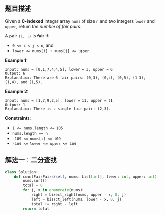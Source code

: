 ## 题目描述

Given a **0-indexed** integer array `nums` of size `n` and two integers `lower` and `upper`, return *the number of fair pairs*.

A pair `(i, j)` is **fair** if:

- `0 <= i < j < n`, and
- `lower <= nums[i] + nums[j] <= upper`

 

**Example 1:**

```
Input: nums = [0,1,7,4,4,5], lower = 3, upper = 6
Output: 6
Explanation: There are 6 fair pairs: (0,3), (0,4), (0,5), (1,3), (1,4), and (1,5).
```

**Example 2:**

```
Input: nums = [1,7,9,2,5], lower = 11, upper = 11
Output: 1
Explanation: There is a single fair pair: (2,3).
```

 

**Constraints:**

- `1 <= nums.length <= 105`
- `nums.length == n`
- `-109 <= nums[i] <= 109`
- `-109 <= lower <= upper <= 109`

## 解法一：二分查找

`````python
class Solution:
    def countFairPairs(self, nums: List[int], lower: int, upper: int) -> int:
        nums.sort()
        total = 0
        for j, x in enumerate(nums):
            right = bisect_right(nums, upper - x, 0, j)
            left = bisect_left(nums, lower - x, 0, j)
            total += right - left
        return total
`````

